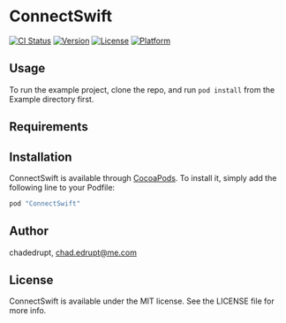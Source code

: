 # ConnectSwift

[![CI Status](http://img.shields.io/travis/chadedrupt/ConnectSwift.svg?style=flat)](https://travis-ci.org/chadedrupt/ConnectSwift)
[![Version](https://img.shields.io/cocoapods/v/ConnectSwift.svg?style=flat)](http://cocoapods.org/pods/ConnectSwift)
[![License](https://img.shields.io/cocoapods/l/ConnectSwift.svg?style=flat)](http://cocoapods.org/pods/ConnectSwift)
[![Platform](https://img.shields.io/cocoapods/p/ConnectSwift.svg?style=flat)](http://cocoapods.org/pods/ConnectSwift)

## Usage

To run the example project, clone the repo, and run `pod install` from the Example directory first.

## Requirements

## Installation

ConnectSwift is available through [CocoaPods](http://cocoapods.org). To install
it, simply add the following line to your Podfile:

```ruby
pod "ConnectSwift"
```

## Author

chadedrupt, chad.edrupt@me.com

## License

ConnectSwift is available under the MIT license. See the LICENSE file for more info.
